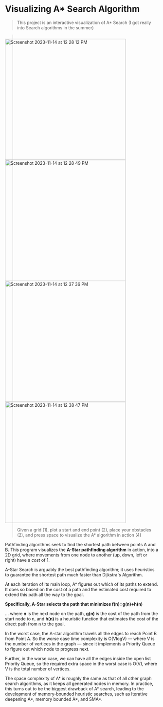 # Visualizing A* Search Algorithm

> This project is an interactive visualization of A* Search (I got really into Search algorithms in the summer)

<body>
    <p style="float: left;">
      <img width="396" height="396" alt="Screenshot 2023-11-14 at 12 28 12 PM" src="https://github.com/alankct/A-Star-Visualizer/assets/86837040/321a8e7f-3498-496b-b04e-442d72262ad6">
      <img width="396" height="396" alt="Screenshot 2023-11-14 at 12 28 49 PM" src="https://github.com/alankct/A-Star-Visualizer/assets/86837040/05866a96-1f84-4e1c-a14b-79b0e5e355c9">
      <img width="396" height="396" alt="Screenshot 2023-11-14 at 12 37 36 PM" src="https://github.com/alankct/A-Star-Visualizer/assets/86837040/478de2e6-e817-4d40-b63b-9776d330664e">
      <img width="396" height="396" alt="Screenshot 2023-11-14 at 12 38 47 PM" src="https://github.com/alankct/A-Star-Visualizer/assets/86837040/cdf13b28-1c2c-4def-aa99-b30ae49147da">
    </p>
</body>

> Given a grid (1), plot a start and end point (2), place your obstacles (2), and press space to visualize the A* algorithm in action (4)


Pathfinding algorithms seek to find the shortest path between points A and B. 
This program visualizes the **A-Star pathfinding algorithm** in action, into a 2D grid, where movements
from one node to another (up, down, left or right) have a _cost_ of 1.

A-Star Search is arguably the best pathfinding algorithm; it uses heuristics to guarantee the shortest
path much faster than Dijkstra's Algorithm.

At each iteration of its main loop, A* figures out which of its paths to extend. It does so based
on the cost of a path and the estimated cost required to extend this path all the way to the goal. 

**Specifically, A-Star selects the path that minimizes f(n)=g(n)+h(n)**

... where **n** is the next node on the path, **g(n)** is the cost of the path from the start node to n, 
and **h(n)** is a heuristic function that estimates the cost of the direct path from n to the goal.

In the worst case, the A-star algorithm travels all the edges to reach Point B from Point A. So the
worse case time complexity is O(VlogV) — where V is the number of vertices in the graph — since it
implements a Priority Queue to figure out which node to progress next. 

Further, in the worse case, we can have all the edges inside the open list Priority Queue, so the
required extra space in the worst case is O(V), where V is the total number of vertices.

The space complexity of A* is roughly the same as that of all other graph search algorithms, as it
keeps all generated nodes in memory. In practice, this turns out to be the biggest drawback of A*
search, leading to the development of memory-bounded heuristic searches, such as Iterative deepening
A*, memory bounded A*, and SMA*.
